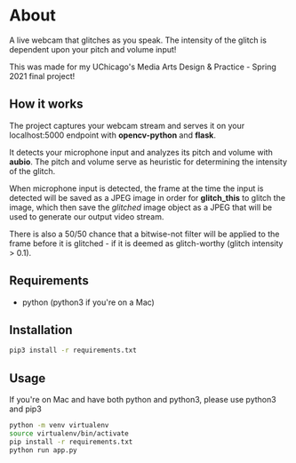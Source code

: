 # About
A live webcam that glitches as you speak. The intensity of the glitch is dependent upon your pitch and volume input!

This was made for my UChicago's Media Arts Design & Practice - Spring 2021 final project!

## How it works
The project captures your webcam stream and serves it on your localhost:5000 endpoint with **opencv-python** and **flask**.

It detects your microphone input and analyzes its pitch and volume with **aubio**. The pitch and volume serve as heuristic for determining the intensity of the glitch.

When microphone input is detected, the frame at the time the input is detected will be saved as a JPEG image in order for **glitch_this** to glitch the image, which then save the *glitched* image object as a JPEG that will be used to generate our output video stream.

There is also a 50/50 chance that a bitwise-not filter will be applied to the frame before it is glitched - if it is deemed as glitch-worthy (glitch intensity > 0.1).

## Requirements
- python (python3 if you're on a Mac)

## Installation
```bash
pip3 install -r requirements.txt
```

## Usage
If you're on Mac and have both python and python3, please use python3 and pip3
```bash
python -m venv virtualenv
source virtualenv/bin/activate
pip install -r requirements.txt
python run app.py
```